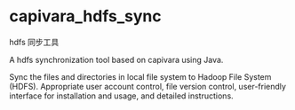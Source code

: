 capivara_hdfs_sync
==================

hdfs 同步工具

A hdfs synchronization tool based on capivara using Java.

Sync the files and directories in local file system to Hadoop File System (HDFS). 
Appropriate user account control, file version control, user-friendly interface for installation and usage, 
and detailed instructions.

